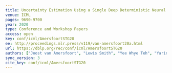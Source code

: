 ```yaml
---
title: Uncertainty Estimation Using a Single Deep Deterministic Neural Network.
venue: ICML
pages: 9690-9700
year: 2020
type: Conference and Workshop Papers
access: open
key: conf/icml/AmersfoortSTG20
ee: http://proceedings.mlr.press/v119/van-amersfoort20a.html
url: https://dblp.org/rec/conf/icml/AmersfoortSTG20
authors: ["Joost van Amersfoort", "Lewis Smith", "Yee Whye Teh", "Yarin Gal"]
sync_version: 3
cite_key: conf/icml/AmersfoortSTG20
---
```

